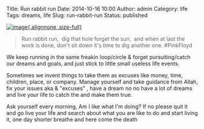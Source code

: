 Title: Run rabbit run
Date: 2014-10-16 10:00
Author: admin
Category: life
Tags: dreams, life
Slug: run-rabbit-run
Status: published

[![image](http://www.emadmokhtar.com/wp-content/uploads/wpid-wp-1413429250063.jpeg "wp-1413429250063"){.alignnone
.size-full}](http://www.emadmokhtar.com/wp-content/uploads/wpid-wp-1413429250063.jpeg)

> Run rabbit run,  dig that hole forget the sun,  and when at last the
> work is done, don't sit down it's time to dig another one. \#PinkFloyd

We keep running in the same freakin loop/circle & forget
pursuiting/catch our dreams and goals, and just stick to little small
useless life events.

Sometimes we invent things to take them as excuses like money, time,
children, place, or company. Manage yourself and take guidance from
Allah, fix your issues aka & "excuses" , have a dream no no have a lot
of dreams and live your life to catch the and make them true.

Ask yourself every morning, Am I like what I'm doing? If no please quit
it and go live your life and search about what you are like to do and
start living it, one day shorter breathe and here come the death
